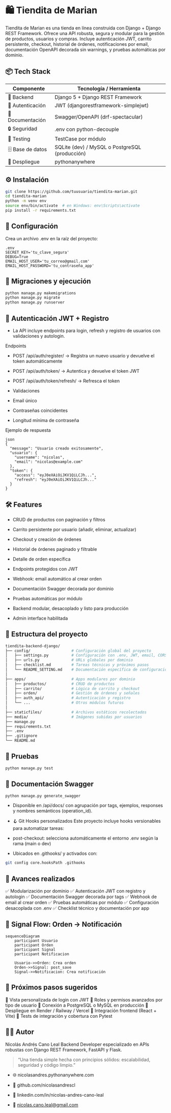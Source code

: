# 🛍️ Tiendita de Marian
Tiendita de Marian es una tienda en línea construida con Django + Django REST Framework. Ofrece una API robusta, segura y modular para la gestión de productos, usuarios y compras. Incluye autenticación JWT, carrito persistente, checkout, historial de órdenes, notificaciones por email, documentación OpenAPI decorada sin warnings, y pruebas automáticas por dominio.

## 📦 Tech Stack
Componente	        |Tecnología / Herramienta
--------------------|------------------------------
🧠 Backend	        |Django 5 + Django REST Framework
🔐 Autenticación	  |JWT (djangorestframework-simplejwt)
📘 Documentación	  |Swagger/OpenAPI (drf-spectacular)
🔒 Seguridad	      |.env con python-decouple
🧪 Testing	        |TestCase por módulo
🗄️ Base de datos	    |SQLite (dev) / MySQL o PostgreSQL (producción)
🚀 Despliegue	      |pythonanywhere

## ⚙️ Instalación
```bash
git clone https://github.com/tuusuario/tiendita-marian.git
cd tiendita-marian
python -m venv env
source env/bin/activate  # en Windows: env\Scripts\activate
pip install -r requirements.txt
```
## 🔐 Configuración
Crea un archivo .env en la raíz del proyecto:
```
.env
SECRET_KEY='tu_clave_segura'
DEBUG=True
EMAIL_HOST_USER='tu_correo@gmail.com'
EMAIL_HOST_PASSWORD='tu_contraseña_app'
```
## 🧩 Migraciones y ejecución
```bash
python manage.py makemigrations
python manage.py migrate
python manage.py runserver
```
## 🔐 Autenticación JWT + Registro
- La API incluye endpoints para login, refresh y registro de usuarios con validaciones y autologin.

Endpoints
- POST /api/auth/register/ → Registra un nuevo usuario y devuelve el token automáticamente

- POST /api/auth/token/ → Autentica y devuelve el token JWT

- POST /api/auth/token/refresh/ → Refresca el token

- Validaciones
- Email único

- Contraseñas coincidentes

- Longitud mínima de contraseña

Ejemplo de respuesta
```
json
{
  "message": "Usuario creado exitosamente",
  "usuario": {
    "username": "nicolas",
    "email": "nicolas@example.com"
  },
  "token": {
    "access": "eyJ0eXAiOiJKV1QiLCJh...",
    "refresh": "eyJ0eXAiOiJKV1QiLCJh..."
  }
}
```

## 🛠️ Features
- CRUD de productos con paginación y filtros

- Carrito persistente por usuario (añadir, eliminar, actualizar)

- Checkout y creación de órdenes

- Historial de órdenes paginado y filtrable

- Detalle de orden específica

- Endpoints protegidos con JWT

- Webhook: email automático al crear orden

- Documentación Swagger decorada por dominio

- Pruebas automáticas por módulo

- Backend modular, desacoplado y listo para producción

- Admin interface habilitada

## 🧱 Estructura del proyecto
```bash
tiendita-backend-django/
├── config/                  # Configuración global del proyecto
│   ├── settings.py          # Configuración con .env, JWT, email, CORS
│   ├── urls.py              # URLs globales por dominio
│   ├── checklist.md         # Tareas técnicas y próximos pasos
│   └── README_SETTING.md    # Documentación específica de configuración
│
├── apps/                    # Apps modulares por dominio
│   ├── productos/           # CRUD de productos
│   ├── carrito/             # Lógica de carrito y checkout
│   ├── orden/               # Gestión de órdenes y señales
│   ├── auth_api/            # Autenticación y registro
│   └── ...                  # Otros módulos futuros
│
├── staticfiles/             # Archivos estáticos recolectados
├── media/                   # Imágenes subidas por usuarios
├── manage.py
├── requirements.txt
├── .env
├── .gitignore
└── README.md
```
## 🧪 Pruebas
```bash
python manage.py test
```

## 📜 Documentación Swagger
```bash
python manage.py generate_swagger
```
- Disponible en /api/docs/ con agrupación por tags, ejemplos, responses y nombres semánticos (operation_id).

- 🪝 Git Hooks personalizados
Este proyecto incluye hooks versionables para automatizar tareas:

- post-checkout: selecciona automáticamente el entorno .env según la rama (main o dev)

- Ubicados en .githooks/ y activados con:

```bash
git config core.hooksPath .githooks
```
## 📌 Avances realizados

✅ Modularización por dominio ✅ Autenticación JWT con registro y autologin ✅ Documentación Swagger decorada por tags ✅ Webhook de email al crear orden ✅ Pruebas automáticas por módulo ✅ Configuración desacoplada con .env ✅ Checklist técnico y documentación por app

## 🔔 Signal Flow: Orden → Notificación

```mermaid
sequenceDiagram
    participant Usuario
    participant Orden
    participant Signal
    participant Notificacion

    Usuario->>Orden: Crea orden
    Orden->>Signal: post_save
    Signal->>Notificacion: Crea notificación
```
## 🚀 Próximos pasos sugeridos
🔲 Vista personalizada de login con JWT 🔲 Roles y permisos avanzados por tipo de usuario 🔲 Conexión a PostgreSQL o MySQL en producción 🔲 Despliegue en Render / Railway / Vercel 🔲 Integración frontend (React + Vite) 🔲 Tests de integración y cobertura con Pytest

## 🧑‍💻 Autor
Nicolás Andrés Cano Leal Backend Developer especializado en APIs robustas con Django REST Framework, FastAPI y Flask.

>“Una tienda simple hecha con principios sólidos: escalabilidad, seguridad y código limpio.”

- 🌐 nicolasandres.pythonanywhere.com

- 🐙 github.com/nicolasandrescl

- 💼 linkedin.com/in/nicolas-andres-cano-leal

- 📧 nicolas.cano.leal@gmail.com
